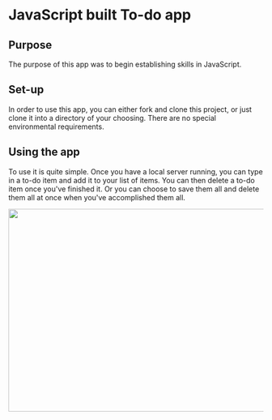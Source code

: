# JavaScript built To-do app

## Purpose

The purpose of this app was to begin establishing skills in JavaScript. 

## Set-up

In order to use this app, you can either fork and clone this project, or just clone it into a directory of your choosing. There are no special environmental requirements.

## Using the app

To use it is quite simple. Once you have a local server running, you can type in a to-do item and add it to your list of items. You can then delete a to-do item once you've finished it. Or you can choose to save them all and delete them all at once when you've accomplished them all.

<p align="center">
  <img width="600" height="400" src="https://i.ibb.co/zZQHbpq/Screen-Shot-2020-12-04-at-8-47-28-AM.png">
</p>
